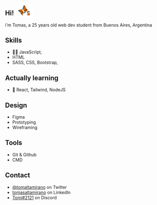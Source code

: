 

## Hi! <img src="hi.gif" width="60"></h2>
i'm Tomas, a 25 years old web dev student from Buenos Aires, Argentina


## Skills
- 👨‍💻 JavaScript,
- HTML
- SASS, CSS, Bootstrap, 

## Actually learning 
- 🚀 React, Tailwind, NodeJS

## Design
- Figma
- Prototyping
- Wireframing

## Tools
- Git & Github
- CMD

## Contact

- [@tomaltamirano](https://twitter.com/tomaltamirano_) on Twitter
- [tomasaltamirano](https://www.linkedin.com/in/tomasaltamirano/) on LinkedIn
- [Tomi#2121](./) on Discord
